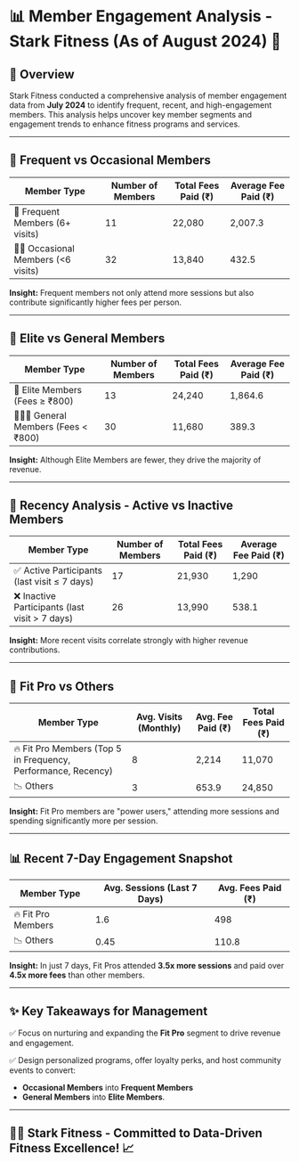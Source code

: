 # 📊 Member Engagement Analysis - Stark Fitness (As of August 2024) 💪

## 📌 Overview
Stark Fitness conducted a comprehensive analysis of member engagement data from **July 2024** to identify frequent, recent, and high-engagement members. This analysis helps uncover key member segments and engagement trends to enhance fitness programs and services.

---

## 🔎 Frequent vs Occasional Members

| Member Type  | Number of Members | Total Fees Paid (₹) | Average Fee Paid (₹) |
|---|---|---|---|
| 💯 Frequent Members (6+ visits) | 11 | 22,080 | 2,007.3 |
| 🚶‍♂️ Occasional Members (<6 visits) | 32 | 13,840 | 432.5 |

**Insight:** Frequent members not only attend more sessions but also contribute significantly higher fees per person.

---

## 💸 Elite vs General Members

| Member Type  | Number of Members | Total Fees Paid (₹) | Average Fee Paid (₹) |
|---|---|---|---|
| 🌟 Elite Members (Fees ≥ ₹800) | 13 | 24,240 | 1,864.6 |
| 🧑‍🤝‍🧑 General Members (Fees < ₹800) | 30 | 11,680 | 389.3 |

**Insight:** Although Elite Members are fewer, they drive the majority of revenue.

---

## 📅 Recency Analysis - Active vs Inactive Members

| Member Type  | Number of Members | Total Fees Paid (₹) | Average Fee Paid (₹) |
|---|---|---|---|
| ✅ Active Participants (last visit ≤ 7 days) | 17 | 21,930 | 1,290 |
| ❌ Inactive Participants (last visit > 7 days) | 26 | 13,990 | 538.1 |

**Insight:** More recent visits correlate strongly with higher revenue contributions.

---

## 🏅 Fit Pro vs Others

| Member Type  | Avg. Visits (Monthly) | Avg. Fee Paid (₹) | Total Fees Paid (₹) |
|---|---|---|---|
| 🔥 Fit Pro Members (Top 5 in Frequency, Performance, Recency) | 8 | 2,214 | 11,070 |
| 📉 Others | 3 | 653.9 | 24,850 |

**Insight:** Fit Pro members are "power users," attending more sessions and spending significantly more per session.

---

## 📊 Recent 7-Day Engagement Snapshot

| Member Type  | Avg. Sessions (Last 7 Days) | Avg. Fees Paid (₹) |
|---|---|---|
| 🔥 Fit Pro Members | 1.6 | 498 |
| 📉 Others | 0.45 | 110.8 |

**Insight:** In just 7 days, Fit Pros attended **3.5x more sessions** and paid over **4.5x more fees** than other members.

---

## ✨ Key Takeaways for Management

✅ Focus on nurturing and expanding the **Fit Pro** segment to drive revenue and engagement.

✅ Design personalized programs, offer loyalty perks, and host community events to convert:
- **Occasional Members** into **Frequent Members** 
- **General Members** into **Elite Members**.

---

## 🏋️‍♂️ Stark Fitness - Committed to Data-Driven Fitness Excellence! 📈
